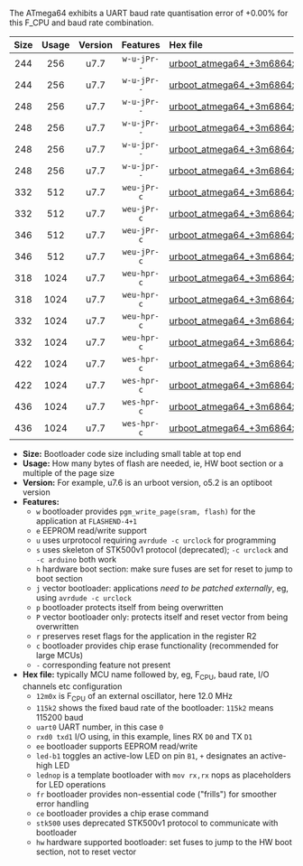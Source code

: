 The ATmega64 exhibits a UART baud rate quantisation error of +0.00% for this F_CPU and baud rate combination.

|Size|Usage|Version|Features|Hex file|
|:-:|:-:|:-:|:-:|:--|
|244|256|u7.7|`w-u-jPr--`|[urboot_atmega64_+3m6864x_++57k6_uart1_rxd2_txd3_led+b5.hex](https://raw.githubusercontent.com/stefanrueger/urboot.hex/main/mcus/atmega64/external_oscillator/fcpu_+3m6864x/br_++57k6/urboot_atmega64_+3m6864x_++57k6_uart1_rxd2_txd3_led+b5.hex)|
|244|256|u7.7|`w-u-jPr--`|[urboot_atmega64_+3m6864x_++57k6_uart1_rxd2_txd3_lednop.hex](https://raw.githubusercontent.com/stefanrueger/urboot.hex/main/mcus/atmega64/external_oscillator/fcpu_+3m6864x/br_++57k6/urboot_atmega64_+3m6864x_++57k6_uart1_rxd2_txd3_lednop.hex)|
|248|256|u7.7|`w-u-jPr--`|[urboot_atmega64_+3m6864x_++57k6_uart0_rxe0_txe1_led+b5_fr.hex](https://raw.githubusercontent.com/stefanrueger/urboot.hex/main/mcus/atmega64/external_oscillator/fcpu_+3m6864x/br_++57k6/urboot_atmega64_+3m6864x_++57k6_uart0_rxe0_txe1_led+b5_fr.hex)|
|248|256|u7.7|`w-u-jPr--`|[urboot_atmega64_+3m6864x_++57k6_uart0_rxe0_txe1_lednop_fr.hex](https://raw.githubusercontent.com/stefanrueger/urboot.hex/main/mcus/atmega64/external_oscillator/fcpu_+3m6864x/br_++57k6/urboot_atmega64_+3m6864x_++57k6_uart0_rxe0_txe1_lednop_fr.hex)|
|248|256|u7.7|`w-u-jpr--`|[urboot_atmega64_+3m6864x_++57k6_uart1_rxd2_txd3_led+b5_fr.hex](https://raw.githubusercontent.com/stefanrueger/urboot.hex/main/mcus/atmega64/external_oscillator/fcpu_+3m6864x/br_++57k6/urboot_atmega64_+3m6864x_++57k6_uart1_rxd2_txd3_led+b5_fr.hex)|
|248|256|u7.7|`w-u-jpr--`|[urboot_atmega64_+3m6864x_++57k6_uart1_rxd2_txd3_lednop_fr.hex](https://raw.githubusercontent.com/stefanrueger/urboot.hex/main/mcus/atmega64/external_oscillator/fcpu_+3m6864x/br_++57k6/urboot_atmega64_+3m6864x_++57k6_uart1_rxd2_txd3_lednop_fr.hex)|
|332|512|u7.7|`weu-jPr-c`|[urboot_atmega64_+3m6864x_++57k6_uart0_rxe0_txe1_ee_led+b5_fr_ce.hex](https://raw.githubusercontent.com/stefanrueger/urboot.hex/main/mcus/atmega64/external_oscillator/fcpu_+3m6864x/br_++57k6/urboot_atmega64_+3m6864x_++57k6_uart0_rxe0_txe1_ee_led+b5_fr_ce.hex)|
|332|512|u7.7|`weu-jPr-c`|[urboot_atmega64_+3m6864x_++57k6_uart0_rxe0_txe1_ee_lednop_fr_ce.hex](https://raw.githubusercontent.com/stefanrueger/urboot.hex/main/mcus/atmega64/external_oscillator/fcpu_+3m6864x/br_++57k6/urboot_atmega64_+3m6864x_++57k6_uart0_rxe0_txe1_ee_lednop_fr_ce.hex)|
|346|512|u7.7|`weu-jPr-c`|[urboot_atmega64_+3m6864x_++57k6_uart1_rxd2_txd3_ee_led+b5_fr_ce.hex](https://raw.githubusercontent.com/stefanrueger/urboot.hex/main/mcus/atmega64/external_oscillator/fcpu_+3m6864x/br_++57k6/urboot_atmega64_+3m6864x_++57k6_uart1_rxd2_txd3_ee_led+b5_fr_ce.hex)|
|346|512|u7.7|`weu-jPr-c`|[urboot_atmega64_+3m6864x_++57k6_uart1_rxd2_txd3_ee_lednop_fr_ce.hex](https://raw.githubusercontent.com/stefanrueger/urboot.hex/main/mcus/atmega64/external_oscillator/fcpu_+3m6864x/br_++57k6/urboot_atmega64_+3m6864x_++57k6_uart1_rxd2_txd3_ee_lednop_fr_ce.hex)|
|318|1024|u7.7|`weu-hpr-c`|[urboot_atmega64_+3m6864x_++57k6_uart0_rxe0_txe1_ee_led+b5_fr_ce_hw.hex](https://raw.githubusercontent.com/stefanrueger/urboot.hex/main/mcus/atmega64/external_oscillator/fcpu_+3m6864x/br_++57k6/urboot_atmega64_+3m6864x_++57k6_uart0_rxe0_txe1_ee_led+b5_fr_ce_hw.hex)|
|318|1024|u7.7|`weu-hpr-c`|[urboot_atmega64_+3m6864x_++57k6_uart0_rxe0_txe1_ee_lednop_fr_ce_hw.hex](https://raw.githubusercontent.com/stefanrueger/urboot.hex/main/mcus/atmega64/external_oscillator/fcpu_+3m6864x/br_++57k6/urboot_atmega64_+3m6864x_++57k6_uart0_rxe0_txe1_ee_lednop_fr_ce_hw.hex)|
|332|1024|u7.7|`weu-hpr-c`|[urboot_atmega64_+3m6864x_++57k6_uart1_rxd2_txd3_ee_led+b5_fr_ce_hw.hex](https://raw.githubusercontent.com/stefanrueger/urboot.hex/main/mcus/atmega64/external_oscillator/fcpu_+3m6864x/br_++57k6/urboot_atmega64_+3m6864x_++57k6_uart1_rxd2_txd3_ee_led+b5_fr_ce_hw.hex)|
|332|1024|u7.7|`weu-hpr-c`|[urboot_atmega64_+3m6864x_++57k6_uart1_rxd2_txd3_ee_lednop_fr_ce_hw.hex](https://raw.githubusercontent.com/stefanrueger/urboot.hex/main/mcus/atmega64/external_oscillator/fcpu_+3m6864x/br_++57k6/urboot_atmega64_+3m6864x_++57k6_uart1_rxd2_txd3_ee_lednop_fr_ce_hw.hex)|
|422|1024|u7.7|`wes-hpr-c`|[urboot_atmega64_+3m6864x_++57k6_uart0_rxe0_txe1_ee_led+b5_fr_ce_stk500_hw.hex](https://raw.githubusercontent.com/stefanrueger/urboot.hex/main/mcus/atmega64/external_oscillator/fcpu_+3m6864x/br_++57k6/urboot_atmega64_+3m6864x_++57k6_uart0_rxe0_txe1_ee_led+b5_fr_ce_stk500_hw.hex)|
|422|1024|u7.7|`wes-hpr-c`|[urboot_atmega64_+3m6864x_++57k6_uart0_rxe0_txe1_ee_lednop_fr_ce_stk500_hw.hex](https://raw.githubusercontent.com/stefanrueger/urboot.hex/main/mcus/atmega64/external_oscillator/fcpu_+3m6864x/br_++57k6/urboot_atmega64_+3m6864x_++57k6_uart0_rxe0_txe1_ee_lednop_fr_ce_stk500_hw.hex)|
|436|1024|u7.7|`wes-hpr-c`|[urboot_atmega64_+3m6864x_++57k6_uart1_rxd2_txd3_ee_led+b5_fr_ce_stk500_hw.hex](https://raw.githubusercontent.com/stefanrueger/urboot.hex/main/mcus/atmega64/external_oscillator/fcpu_+3m6864x/br_++57k6/urboot_atmega64_+3m6864x_++57k6_uart1_rxd2_txd3_ee_led+b5_fr_ce_stk500_hw.hex)|
|436|1024|u7.7|`wes-hpr-c`|[urboot_atmega64_+3m6864x_++57k6_uart1_rxd2_txd3_ee_lednop_fr_ce_stk500_hw.hex](https://raw.githubusercontent.com/stefanrueger/urboot.hex/main/mcus/atmega64/external_oscillator/fcpu_+3m6864x/br_++57k6/urboot_atmega64_+3m6864x_++57k6_uart1_rxd2_txd3_ee_lednop_fr_ce_stk500_hw.hex)|

- **Size:** Bootloader code size including small table at top end
- **Usage:** How many bytes of flash are needed, ie, HW boot section or a multiple of the page size
- **Version:** For example, u7.6 is an urboot version, o5.2 is an optiboot version
- **Features:**
  + `w` bootloader provides `pgm_write_page(sram, flash)` for the application at `FLASHEND-4+1`
  + `e` EEPROM read/write support
  + `u` uses urprotocol requiring `avrdude -c urclock` for programming
  + `s` uses skeleton of STK500v1 protocol (deprecated); `-c urclock` and `-c arduino` both work
  + `h` hardware boot section: make sure fuses are set for reset to jump to boot section
  + `j` vector bootloader: applications *need to be patched externally*, eg, using `avrdude -c urclock`
  + `p` bootloader protects itself from being overwritten
  + `P` vector bootloader only: protects itself and reset vector from being overwritten
  + `r` preserves reset flags for the application in the register R2
  + `c` bootloader provides chip erase functionality (recommended for large MCUs)
  + `-` corresponding feature not present
- **Hex file:** typically MCU name followed by, eg, F<sub>CPU</sub>, baud rate, I/O channels etc configuration
  + `12m0x` is F<sub>CPU</sub> of an external oscillator, here 12.0 MHz
  + `115k2` shows the fixed baud rate of the bootloader: `115k2` means 115200 baud
  + `uart0` UART number, in this case `0`
  + `rxd0 txd1` I/O using, in this example, lines RX `D0` and TX `D1`
  + `ee` bootloader supports EEPROM read/write
  + `led-b1` toggles an active-low LED on pin `B1`, `+` designates an active-high LED
  + `lednop` is a template bootloader with `mov rx,rx` nops as placeholders for LED operations
  + `fr` bootloader provides non-essential code ("frills") for smoother error handling
  + `ce` bootloader provides a chip erase command
  + `stk500` uses deprecated STK500v1 protocol to communicate with bootloader
  + `hw` hardware supported bootloader: set fuses to jump to the HW boot section, not to reset vector
